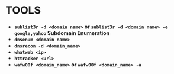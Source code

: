 # TOOLS
- __```sublist3r -d <domain name>``` or ```sublist3r -d <domain name> -e google,yahoo```  Subdomain Enumeration__
- __```dnsenum <domain name>```__
- __```dnsrecon -d <domain_name>```__
- __```whatweb <ip>```__
- __```httracker <url>```__
- __```wafw00f <domain_name>``` or ```wafw00f <domain_name> -a```__
